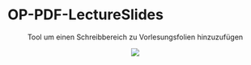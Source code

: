 # OP-PDF-LectureSlides
<div align="center">

Tool um einen Schreibbereich zu Vorlesungsfolien hinzuzufügen

![](https://raw.githubusercontent.com/BAAMMM1/OP-PDF-LectureSlides/master/teaser.jpg?token=AEASYWST5KFO634DD4ORCG3AGAE7Y)

</div>
